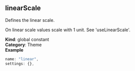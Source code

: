 <a name="linearScale"></a>

## linearScale
Defines the linear scale.

On linear scale values scale with 1 unit. See 'useLinearScale'.

**Kind**: global constant  
**Category**: Theme  
**Example**  
```js
name: "linear",
settings: {},
```
